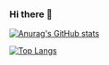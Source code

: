 ### Hi there 👋

[![Anurag's GitHub stats](https://github-readme-stats.vercel.app/api?username=matheuscpellanda&show_icons=true&theme=radical)](https://github.com/matheuscpellanda)

[![Top Langs](https://github-readme-stats.vercel.app/api/top-langs/?username=matheuscpellanda&layout=compact)](https://github.com/matheuscpellanda)

<!--
**matheuscpellanda/matheuscpellanda** is a ✨ _special_ ✨ repository because its `README.md` (this file) appears on your GitHub profile.

Here are some ideas to get you started:

- 🔭 I’m currently working on ...
- 🌱 I’m currently learning ...
- 👯 I’m looking to collaborate on ...
- 🤔 I’m looking for help with ...
- 💬 Ask me about ...
- 📫 How to reach me: ...
- 😄 Pronouns: ...
- ⚡ Fun fact: ...
-->
